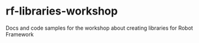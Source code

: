 # rf-libraries-workshop
Docs and code samples for the workshop about creating libraries for Robot Framework
